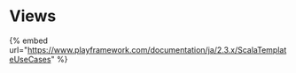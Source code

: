 # Views

{% embed url="https://www.playframework.com/documentation/ja/2.3.x/ScalaTemplateUseCases" %}



